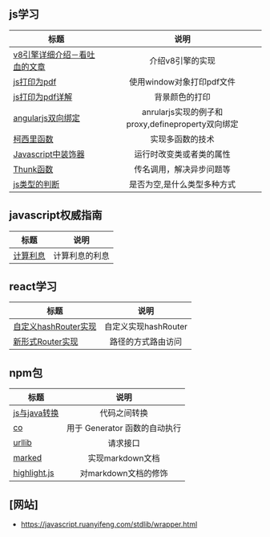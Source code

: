 

## js学习


| 标题      | 说明  |
| ---------- | :-----------: |
[v8引擎详细介绍－看吐血的文章](./js/06_V8.md) | 介绍v8引擎的实现 |
[js打印为pdf](./js/01-Printer.html) | 使用window对象打印pdf文件 |
[js打印为pdf详解](./js/01-Printer.ｍｄ) | 背景颜色的打印 |
[angularjs双向绑定](./js/02_mvvm.html) | anrularjs实现的例子和proxy,defineproperty双向绑定 |
[柯西里函数](./js/03_currying.md) | 实现多函数的技术  |
[Javascript中装饰器](./js/04_decorator.md) | 运行时改变类或者类的属性  |
[Thunk函数](./js/04_decorator.md) | 传名调用，解决异步问题等  |
[js类型的判断](https://www.cnblogs.com/ma-shuai/p/7805264.html) | 是否为空,是什么类型多种方式  |

## javascript权威指南

| 标题      | 说明  |
| ---------- | :-----------: |
[计算利息](./javascriptAuthGuide/01_chapter.md) | 计算利息的利息 |


## react学习


| 标题      | 说明  |
| ---------- | :-----------: |
[自定义hashRouter实现](./react/react-router/01_hash-router/index.html) | 自定义实现hashRouter | 
[新形式Router实现](./react/react-router/02_new-router/README.md)| 路径的方式路由访问 |



## npm包

| 标题      | 说明  |
| ---------- | :-----------: |
[js与java转换](./npm/jsToJava.js) | 代码之间转换 |
[co](./npm/co.js) | 用于 Generator 函数的自动执行 |
[urllib](./npm/urllib.js) | 请求接口 |
[marked]() | 实现markdown文档 |
[highlight.js]() | 对markdown文档的修饰 |



## [网站]
* https://javascript.ruanyifeng.com/stdlib/wrapper.html